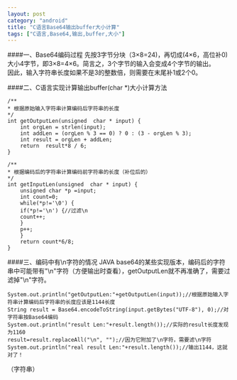 ```yaml
---
layout: post
category: "android"
title: "C语言Base64输出buffer大小计算"
tags: ["C语言,Base64,输出,buffer,大小"]
---
```

####一、Base64编码过程
先按3字节分块（3×8=24)，再切成(4×6，高位补0)大小4字节，即3×8=4×6。简言之，3个字节的输入会变成4个字节的输出。  
因此，输入字符串长度如果不是3的整数倍，则需要在末尾补1或2个0。  

####二、C语言实现计算输出buffer(char *)大小计算方法
~~~
/**
* 根据原始输入字符串计算编码后字符串的长度
*/
int getOutputLen(unsigned  char * input) {
	int orgLen = strlen(input);
	int addLen = (orgLen % 3 == 0) ? 0 : (3 - orgLen % 3);
	int result = orgLen + addLen;
	return  result*8 / 6;
}

/**
* 根据编码后的字符串计算编码前字符串的长度（补位后的）
*/
int getInputLen(unsigned  char * input) {
	unsigned char *p =input;
	int count=0;
	while(*p!='\0') {
	if(*p!='\n') {//过滤\n
	count++;
	}
	p++;
	}
	return count*6/8;
}
~~~

####三、编码中有\n字符的情况
JAVA base64的某些实现版本，编码后的字符串中可能带有"\n"字符（方便输出时查看），getOutputLen就不再准确了，需要过滤掉"\n"字符。 
~~~
System.out.println("getOutputLen:"+getOutputLen(input));//根据原始输入字符串计算编码后字符串的长度应该是1144长度
String result = Base64.encodeToString(input.getBytes("UTF-8"), 0);//对字符串按Base64编码
System.out.println("result Len:"+result.length());//实际的result长度发现为1160
result=result.replaceAll("\n", "");//因为它附加了\n字符，需要滤\n字符
System.out.println("real result Len:"+result.length());//输出1144，这就对了！
~~~

（字符串）
